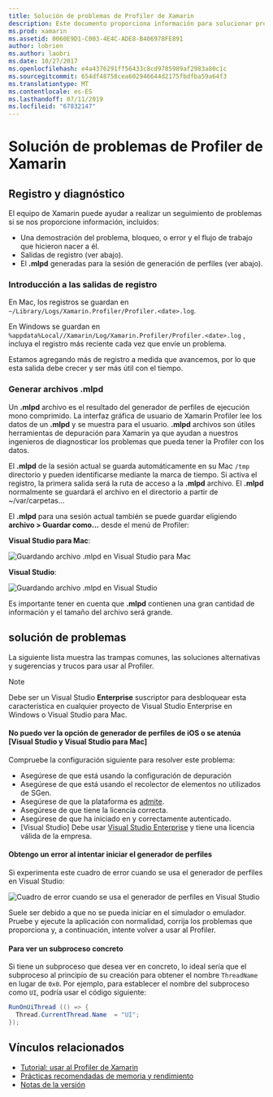 ```yaml
---
title: Solución de problemas de Profiler de Xamarin
description: Este documento proporciona información para solucionar problemas relacionados con el Profiler de Xamarin. Describe problemas relacionados con el registro y diagnóstico, el IDE y otros temas.
ms.prod: xamarin
ms.assetid: 0060E9D1-C003-4E4C-ADE8-B406978FE891
author: lobrien
ms.author: laobri
ms.date: 10/27/2017
ms.openlocfilehash: e4a4376291ff56433c8cd9785989af2983a80c1c
ms.sourcegitcommit: 654df48758cea602946644d2175fbdfba59a64f3
ms.translationtype: MT
ms.contentlocale: es-ES
ms.lasthandoff: 07/11/2019
ms.locfileid: "67832147"
---
```

# <a name="xamarin-profiler-troubleshooting"></a>Solución de problemas de Profiler de Xamarin

## <a name="logging-and-diagnostics"></a>Registro y diagnóstico

El equipo de Xamarin puede ayudar a realizar un seguimiento de problemas si se nos proporcione información, incluidos:

- Una demostración del problema, bloqueo, o error y el flujo de trabajo que hicieron nacer a él.
- Salidas de registro (ver abajo).
- El **.mlpd** generadas para la sesión de generación de perfiles (ver abajo).

### <a name="getting-log-outputs"></a>Introducción a las salidas de registro

En Mac, los registros se guardan en `~/Library/Logs/Xamarin.Profiler/Profiler.<date>.log`.

En Windows se guardan en `%appdata%Local//Xamarin/Log/Xamarin.Profiler/Profiler.<date>.log` , incluya el registro más reciente cada vez que envíe un problema.

Estamos agregando más de registro a medida que avancemos, por lo que esta salida debe crecer y ser más útil con el tiempo.

<a name="gen_mlpd" />

### <a name="generating-mlpd-files"></a>Generar archivos .mlpd

Un **.mlpd** archivo es el resultado del generador de perfiles de ejecución mono comprimido. La interfaz gráfica de usuario de Xamarin Profiler lee los datos de un **.mlpd** y se muestra para el usuario. **.mlpd** archivos son útiles herramientas de depuración para Xamarin ya que ayudan a nuestros ingenieros de diagnosticar los problemas que pueda tener la Profiler con los datos.

El **.mlpd** de la sesión actual se guarda automáticamente en su Mac `/tmp` directorio y pueden identificarse mediante la marca de tiempo. Si activa el registro, la primera salida será la ruta de acceso a la **.mlpd** archivo. El **.mlpd** normalmente se guardará el archivo en el directorio a partir de ~/var/carpetas...

El **.mlpd** para una sesión actual también se puede guardar eligiendo **archivo > Guardar como...** desde el menú de Profiler:

**Visual Studio para Mac**:

![](troubleshooting-images/image17.png "Guardando archivo .mlpd en Visual Studio para Mac")

**Visual Studio**:

![](troubleshooting-images/image17-vs.png "Guardando archivo .mlpd en Visual Studio")

Es importante tener en cuenta que **.mlpd** contienen una gran cantidad de información y el tamaño del archivo será grande.

## <a name="troubleshooting"></a>solución de problemas

La siguiente lista muestra las trampas comunes, las soluciones alternativas y sugerencias y trucos para usar al Profiler.

> [!NOTE]
> Debe ser un Visual Studio **Enterprise** suscriptor para desbloquear esta característica en cualquier proyecto de Visual Studio Enterprise en Windows o Visual Studio para Mac.

#### <a name="i-cant-see-the-ios-profiler-option-or-it-is-greyed-out-visual-studio-and-visual-studio-for-mac"></a>No puedo ver la opción de generador de perfiles de iOS o se atenúa [Visual Studio y Visual Studio para Mac]

Compruebe la configuración siguiente para resolver este problema:

- Asegúrese de que está usando la configuración de depuración
- Asegúrese de que está usando el recolector de elementos no utilizados de SGen.
- Asegúrese de que la plataforma es [admite](~/tools/profiler/index.md#Profiler_Support).
- Asegúrese de que tiene la licencia correcta.
- Asegúrese de que ha iniciado en y correctamente autenticado.
- [Visual Studio] Debe usar [Visual Studio Enterprise](https://visualstudio.microsoft.com/vs/enterprise/) y tiene una licencia válida de la empresa.

#### <a name="i-get-an-error-when-i-try-to-launch-the-profiler"></a>Obtengo un error al intentar iniciar el generador de perfiles

Si experimenta este cuadro de error cuando se usa el generador de perfiles en Visual Studio:

![](troubleshooting-images/error.png "Cuadro de error cuando se usa el generador de perfiles en Visual Studio")

Suele ser debido a que no se pueda iniciar en el simulador o emulador. Pruebe y ejecute la aplicación con normalidad, corrija los problemas que proporciona y, a continuación, intente volver a usar al Profiler.

#### <a name="to-watch-a-specific-thread"></a>Para ver un subproceso concreto

Si tiene un subproceso que desea ver en concreto, lo ideal sería que el subproceso al principio de su creación para obtener el nombre `ThreadName` en lugar de `0x0`. Por ejemplo, para establecer el nombre del subproceso como `UI`, podría usar el código siguiente:

```csharp
RunOnUiThread (() => {
  Thread.CurrentThread.Name  = "UI";
});
```

## <a name="related-links"></a>Vínculos relacionados

- [Tutorial: usar al Profiler de Xamarin](~/tools/profiler/index.md)
- [Prácticas recomendadas de memoria y rendimiento](~/cross-platform/deploy-test/memory-perf-best-practices.md)
- [Notas de la versión](https://developer.xamarin.com/releases/profiler/preview/)
